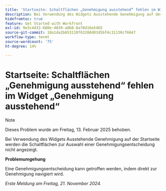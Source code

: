 ```yaml
---
title: 'Startseite: Schaltflächen „Genehmigung ausstehend“ fehlen im Widget „Genehmigung ausstehend“'
description: Bei Verwendung des Widgets Ausstehende Genehmigung auf der Startseite werden die Schaltflächen zur Auswahl einer Genehmigungsentscheidung nicht angezeigt.
hidefromtoc: true
feature: Get Started with Workfront
exl-id: 9e3c4d32-680e-4839-a0b8-8a70d16e5465
source-git-commit: 18a1da2b653110f6320dd83d5bf4c31130cf6647
workflow-type: tm+mt
source-wordcount: '75'
ht-degree: 14%

---
```


# Startseite: Schaltflächen „Genehmigung ausstehend“ fehlen im Widget „Genehmigung ausstehend“

>[!NOTE]
>
>Dieses Problem wurde am Freitag, 13. Februar 2025 behoben.

Bei Verwendung des Widgets Ausstehende Genehmigung auf der Startseite werden die Schaltflächen zur Auswahl einer Genehmigungsentscheidung nicht angezeigt.

**Problemumgehung**

Eine Genehmigungsentscheidung kann getroffen werden, indem direkt zur Genehmigung navigiert wird.

_Erste Meldung am Freitag, 21. November 2024._
